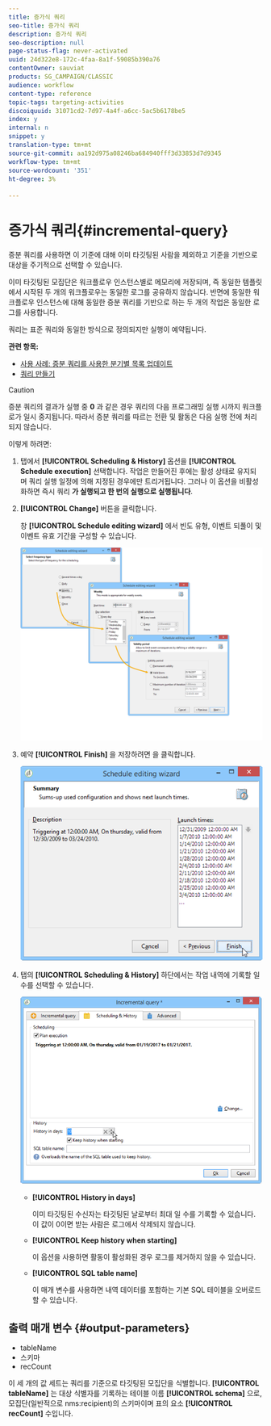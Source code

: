 ```yaml
---
title: 증가식 쿼리
seo-title: 증가식 쿼리
description: 증가식 쿼리
seo-description: null
page-status-flag: never-activated
uuid: 24d322e8-172c-4faa-8a1f-59085b390a76
contentOwner: sauviat
products: SG_CAMPAIGN/CLASSIC
audience: workflow
content-type: reference
topic-tags: targeting-activities
discoiquuid: 31071cd2-7d97-4a4f-a6cc-5ac5b6178be5
index: y
internal: n
snippet: y
translation-type: tm+mt
source-git-commit: aa192d975a08246ba684940fff3d33853d7d9345
workflow-type: tm+mt
source-wordcount: '351'
ht-degree: 3%

---
```



# 증가식 쿼리{#incremental-query}

증분 쿼리를 사용하면 이 기준에 대해 이미 타깃팅된 사람을 제외하고 기준을 기반으로 대상을 주기적으로 선택할 수 있습니다.

이미 타깃팅된 모집단은 워크플로우 인스턴스별로 메모리에 저장되며, 즉 동일한 템플릿에서 시작된 두 개의 워크플로우는 동일한 로그를 공유하지 않습니다. 반면에 동일한 워크플로우 인스턴스에 대해 동일한 증분 쿼리를 기반으로 하는 두 개의 작업은 동일한 로그를 사용합니다.

쿼리는 표준 쿼리와 동일한 방식으로 정의되지만 실행이 예약됩니다.

**관련 항목:**

* [사용 사례: 증분 쿼리를 사용한 분기별 목록 업데이트](../../workflow/using/quarterly-list-update.md)
* [쿼리 만들기](../../workflow/using/query.md#creating-a-query)

>[!CAUTION]
>
>증분 쿼리의 결과가 실행 중 **0** 과 같은 경우 쿼리의 다음 프로그래밍 실행 시까지 워크플로가 일시 중지됩니다. 따라서 증분 쿼리를 따르는 전환 및 활동은 다음 실행 전에 처리되지 않습니다.

이렇게 하려면:

1. 탭에서 **[!UICONTROL Scheduling & History]** 옵션을 **[!UICONTROL Schedule execution]** 선택합니다. 작업은 만들어진 후에는 활성 상태로 유지되며 쿼리 실행 일정에 의해 지정된 경우에만 트리거됩니다. 그러나 이 옵션을 비활성화하면 즉시 쿼리 **가 실행되고 한 번의 실행으로 실행됩니다**.
1. **[!UICONTROL Change]** 버튼을 클릭합니다. 

   창 **[!UICONTROL Schedule editing wizard]** 에서 빈도 유형, 이벤트 되풀이 및 이벤트 유효 기간을 구성할 수 있습니다.

   ![](assets/s_user_segmentation_wizard_11.png)

1. 예약 **[!UICONTROL Finish]** 을 저장하려면 을 클릭합니다.

   ![](assets/s_user_segmentation_wizard_valid.png)

1. 탭의 **[!UICONTROL Scheduling & History]** 하단에서는 작업 내역에 기록할 일 수를 선택할 수 있습니다.

   ![](assets/edit_request_inc.png)

   * **[!UICONTROL History in days]**

      이미 타깃팅된 수신자는 타깃팅된 날로부터 최대 일 수를 기록할 수 있습니다. 이 값이 0이면 받는 사람은 로그에서 삭제되지 않습니다.

   * **[!UICONTROL Keep history when starting]**

      이 옵션을 사용하면 활동이 활성화된 경우 로그를 제거하지 않을 수 있습니다.

   * **[!UICONTROL SQL table name]**

      이 매개 변수를 사용하면 내역 데이터를 포함하는 기본 SQL 테이블을 오버로드할 수 있습니다.

## 출력 매개 변수 {#output-parameters}

* tableName
* 스키마
* recCount

이 세 개의 값 세트는 쿼리를 기준으로 타깃팅된 모집단을 식별합니다. **[!UICONTROL tableName]** 는 대상 식별자를 기록하는 테이블 이름 **[!UICONTROL schema]** 으로, 모집단(일반적으로 nms:recipient)의 스키마이며 표의 요소 **[!UICONTROL recCount]** 수입니다.
